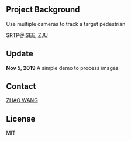 ## Project Background

Use multiple cameras to track a target pedestrian

SRTP@[ISEE, ZJU](http://www.isee.zju.edu.cn/main.htm)

## Update

**Nov 5, 2019**	A simple demo to process images		

## Contact

[ZHAO WANG](mailto:Kyfafyd@zju.edu.cn)

## License

MIT

